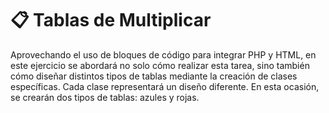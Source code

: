 # 📋 Tablas de Multiplicar
Aprovechando el uso de bloques de código para integrar PHP y HTML, en este ejercicio se abordará no solo cómo realizar esta tarea, 
sino también cómo diseñar distintos tipos de tablas mediante la creación de clases específicas. 
Cada clase representará un diseño diferente. En esta ocasión, se crearán dos tipos de tablas: azules y rojas.
